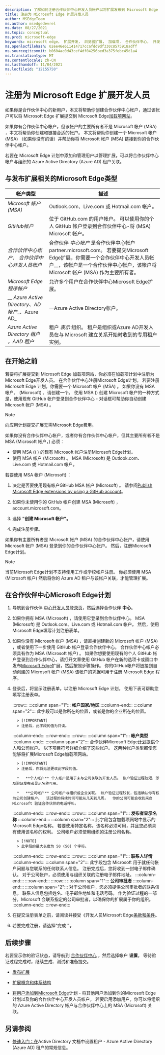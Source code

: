 ```yaml
---
description: 了解如何注册合作伙伴中心开发人员帐户以将扩展发布到 Microsoft Edge 加载项网站。
title: 注册为 Microsoft Edge 扩展开发人员
author: MSEdgeTeam
ms.author: msedgedevrel
ms.date: 08/27/2021
ms.topic: conceptual
ms.prod: microsoft-edge
keywords: microsoft edge， 扩展开发， 浏览器扩展， 加载项， 合作伙伴中心， 开发人员
ms.openlocfilehash: 02ee46e611414717ccafdd9df330c8575918adff
ms.sourcegitcommit: b0604ac0d43cef4df04256bed3a375febc45d1a4
ms.translationtype: MT
ms.contentlocale: zh-CN
ms.lasthandoff: 11/04/2021
ms.locfileid: "12155750"
---
```

# <a name="register-as-a-microsoft-edge-extension-developer"></a>注册为 Microsoft Edge 扩展开发人员

如果你是合作伙伴中心的新用户，本文将帮助你创建合作伙伴中心帐户，通过该帐户可以将 Microsoft Edge 扩展提交到 Microsoft Edge[加载项网站](https://microsoftedge.microsoft.com/addons/Microsoft-Edge-Extensions-Home)。

如果你有合作伙伴中心帐户，但该帐户的主要所有者不是 Microsoft 帐户 (MSA) ，本文将帮助你创建和链接合适的帐户。  本文将帮助你创建一个 Microsoft 帐户 (MSA) （如果你没有的话）并帮助你将 Microsoft 帐户 (MSA) 链接到你的合作伙伴中心帐户。

若要在 Microsoft Edge 计划中添加和管理用户以管理扩展，可以将合作伙伴中心帐户与组织的 Azure Active Directory (Azure AD) 租户关联。


<!-- ====================================================================== -->
## <a name="types-of-accounts-related-to-publishing-microsoft-edge-extensions"></a>与发布扩展相关的Microsoft Edge类型

| 帐户类型 | 描述 |
|---|---|
| _Microsoft 帐户 (MSA)_ | Outlook.com、Live.com 或 Hotmail.com 帐户。 |
| _GitHub帐户_ | 位于 GitHub.com 的用户帐户。  可以使用你的个人 GitHub 帐户登录到合作伙伴中心-将 (MSA) Microsoft 帐户。 |
| _合作伙伴中心帐户_、 _合作伙伴中心开发人员帐户_ | 合作伙伴 _中心帐户_ 是合作伙伴中心帐户 partner.microsoft.com。  若要提交Microsoft Edge扩展，你需要一个合作伙伴中心开发人员帐户__，该帐户是一个合作伙伴中心帐户，该帐户将 Microsoft 帐户 (MSA) 作为主要所有者。 |
| _Microsoft Edge程序帐户_ | 允许多个用户在合作伙伴中心Microsoft Edge扩展。 |
| __ _Azure Active Directory、AD 帐户__、Azure AD_ | 一Azure Active Directory帐户。 |
| _Azure Active Directory 租户_ _，AAD 租户_ | 租户 _表示_ 组织。  租户是组织或Azure AD开发人员在与 Microsoft 建立关系开始时收到的专用租户实例。 |


<!-- ====================================================================== -->
## <a name="before-you-begin"></a>在开始之前

若要将扩展提交到 Microsoft Edge 加载项网站，你必须在加载项计划中注册为Microsoft Edge开发人员。  在合作伙伴中心注册Microsoft Edge计划。  若要注册 Microsoft Edge 计划，你需要一个 Microsoft 帐户 (MSA) 。  如果你没有 MSA 帐户， (Microsoft) ，请创建一个。  使用 MSA () 创建 Microsoft 帐户的一种方式是，使用现有 GitHub 帐户登录到合作伙伴中心 - 对话框可帮助你自动创建 Microsoft 帐户 (MSA) 。

> [!NOTE]
> 向应用计划提交扩展无需Microsoft Edge费用。

如果你没有合作伙伴中心帐户，或者你有合作伙伴中心帐户，但其主要所有者不是 MSA (Microsoft 帐户，) 必须：
*  使用 MSA () ) 的现有 Microsoft 帐户注册Microsoft Edge计划。
*  使用 MSA 帐户 (Microsoft) 。  MSA (Microsoft) 是 Outlook.com、Live.com 或 Hotmail.com 帐户。

若要使用 MSA 帐户 (Microsoft) ：

1. 决定是否要使用现有帐户GitHub MSA 帐户 (Microsoft) 。  请参阅[Publish Microsoft Edge extensions by using a GitHub account](github.md)。

1. 如果你未使用你的 GitHub 帐户创建 MSA (Microsoft) ，account.microsoft.com。 [](https://account.microsoft.com/account)

1. 选择 **"创建 Microsoft 帐户"。**

1. 完成注册步骤。

如果你有主要所有者是 Microsoft 帐户 (MSA) 的合作伙伴中心帐户，请使用 Microsoft 帐户 (MSA) 登录到你的合作伙伴中心帐户。  然后，注册Microsoft Edge计划。

> [!NOTE]
> 当前Microsoft Edge计划不支持使用工作或学校帐户注册。  你必须使用 MSA (Microsoft 帐户) 然后将你的 Azure AD 租户与该帐户关联，才能管理扩展。


<!-- ====================================================================== -->
## <a name="enroll-in-the-microsoft-edge-program-on-partner-center"></a>在合作伙伴中心Microsoft Edge计划

<!-- 1.  Navigate to the [webpage about Partner Center](https://partner.microsoft.com).  You might see a "Join the Microsoft Partner Network" page with a **Become a partner** button, or a "Welcome back" page with a **Visit Partner Center** button.  Select the **Become a partner** button or the **Visit Partner Center** button. -->

1.  导航到合作伙伴 [中心开发人员登录页](https://partner.microsoft.com/dashboard/microsoftedge/public/login?ref=dd)，然后选择合作伙伴 **中心**。

1.  如果你拥有 MSA (Microsoft) ，请使用它登录到合作伙伴中心。  MSA (Microsoft) 是 Outlook.com、Live.com 或 Hotmail.com 帐户。  然后，使用Microsoft Edge填写计划注册表单。

1.  如果你没有 Microsoft 帐户 (MSA) ，请直接创建新的 Microsoft 帐户 (MSA) ，或者使用下一步使用 GitHub 帐户登录合作伙伴中心。  合作伙伴中心帐户必须具有作为 MSA (Microsoft 帐户) 。  如果你想要使用现有的个人 GitHub 帐户登录到合作伙伴中心，请打开文章使用 GitHub 帐户在新的选项卡或窗口中发布[Microsoft Edge](github.md)扩展，然后按照步骤操作。  你的GitHub帐户将链接到自动创建的 Microsoft 帐户 (MSA) 该帐户的凭据可用于注册 Microsoft Edge 程序。

1.  登录后，将显示注册表单，以注册 Microsoft Edge 计划。  使用下表可帮助您填写注册表单。

    :::row:::
       :::column span="1":::
          **帐户国家/地区**
       :::column-end:::
       :::column span="2":::
          此字段可以是你所在的位置，或者是你的企业所在的位置。

          > [!IMPORTANT]
          > 注册后，此字段的值为只读。

       :::column-end:::
    :::row-end:::
    :::row:::
       :::column span="1":::
          **帐户类型**
       :::column-end:::
       :::column span="2":::
          合作伙伴Microsoft Edge[计划提供](https://partner.microsoft.com/dashboard/microsoftedge/public/login?ref=dd)个人和公司帐户。 以下项目符号详细介绍了这些帐户。  这两种帐户类型都使您能够将扩展Microsoft Edge加载项网站。

          > [!IMPORTANT]
          > 注册后，你将无法更改此字段的值。

          *   **个人帐户** 个人帐户适用于未与公司关联的开发人员。 帐户验证过程较短，涉及验证发布者显示名称可用。

          *   **公司帐户** 公司帐户与组织或企业关联。 帐户验证过程较长，包括确认你有权为公司创建帐户。  该过程的持续时间可能从几天到几周。  你的公司可能会收到来自 Microsoft 验证合作伙伴的电话呼叫。

       :::column-end:::
    :::row-end:::
    :::row:::
       :::column span="1":::
          **发布者显示名称**
       :::column-end:::
       :::column span="2":::
          此字段包含加载项网站中显示的Microsoft Edge名称。  若要使用特定名称，该名称必须可用，并且您必须具有使用该名称的权利。  公司帐户必须使用组织的注册公司名称。

          > [!NOTE]
          > 此字段的最大长度为 50 (50) 个字符。

       :::column-end:::
    :::row-end:::
    :::row:::
       :::column span="1":::
          **联系人详情**
       :::column-end:::
       :::column span="2":::
          此字段包含 Microsoft 用于就任何帐户问题与您联系的任何联系人信息。 注册完成后，您将收到一封电子邮件确认。 对于公司帐户，必须使用与组织关联的注册电子邮件地址。
       :::column-end:::
    :::row-end:::
    :::row:::
       :::column span="1":::
          **公司审批者**
       :::column-end:::
       :::column span="2":::
          对于公司帐户，您必须提供公司审批者的联系信息。  联系人信息包括姓名、电子邮件地址和电话号码。  作为验证过程的一部分，Microsoft 会联系指定的公司审批者，以确保你的扩展属于你的组织。
       :::column-end:::
    :::row-end:::

1.  在提交注册表单之前，请阅读并接受《开发人员Microsoft Edge[条款和条件](/legal/windows/agreements/app-developer-agreement)。

1.  若要完成注册，请选择"完成 **"。**


<!-- ====================================================================== -->
## <a name="next-steps"></a>后续步骤

若要显示你的验证状态，请导航到 [合作伙伴中心](https://partner.microsoft.com/dashboard/microsoftedge/public/login?ref=dd) ，然后选择帐户 **设置**。  等待验证过程完成时，继续生成、测试和准备提交。

*  [发布扩展](./publish-extension.md)

*  [扩展概念和体系结构](../getting-started/index.md)

*  [将用户添加到Microsoft Edge](./aad-account.md)计划 - 将其他用户添加到你的Microsoft Edge计划以及你的合作伙伴中心开发人员帐户。  若要启用添加用户，你可以将组织的 Azure Active Directory 帐户与合作伙伴中心上的 MSA (Microsoft) 关联。


<!-- ====================================================================== -->
## <a name="see-also"></a>另请参阅

*  [快速入门：在](/azure/active-directory/develop/quickstart-create-new-tenant)Active Directory 文档中设置租户 - Azure Active Directory (Azure AD) 租户的常规信息。
